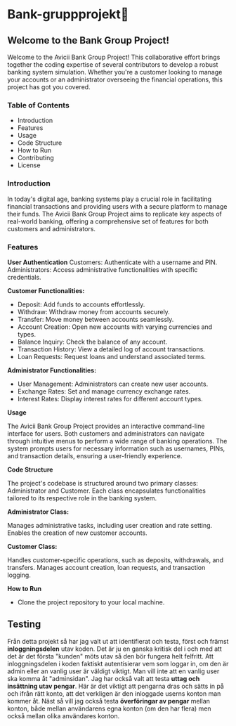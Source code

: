 # Bank-gruppprojekt🏦

## Welcome to the Bank Group Project!

Welcome to the Avicii Bank Group Project! This collaborative effort brings together the coding expertise of several contributors to develop a robust banking system simulation. Whether you're a customer looking to manage your accounts or an administrator overseeing the financial operations, this project has got you covered.

### Table of Contents
- Introduction
- Features
- Usage
- Code Structure
- How to Run
- Contributing
 - License
  
### Introduction
In today's digital age, banking systems play a crucial role in facilitating financial transactions and providing users with a secure platform to manage their funds. The Avicii Bank Group Project aims to replicate key aspects of real-world banking, offering a comprehensive set of features for both customers and administrators.

### Features
**User Authentication**
Customers: Authenticate with a username and PIN.
Administrators: Access administrative functionalities with specific credentials.

**Customer Functionalities:**
- Deposit: Add funds to accounts effortlessly.
- Withdraw: Withdraw money from accounts securely.
- Transfer: Move money between accounts seamlessly.
- Account Creation: Open new accounts with varying currencies and types.
- Balance Inquiry: Check the balance of any account.
- Transaction History: View a detailed log of account transactions.
- Loan Requests: Request loans and understand associated terms.
  
**Administrator Functionalities:**
- User Management: Administrators can create new user accounts.
- Exchange Rates: Set and manage currency exchange rates.
- Interest Rates: Display interest rates for different account types.
  
**Usage**

The Avicii Bank Group Project provides an interactive command-line interface for users. Both customers and administrators can navigate through intuitive menus to perform a wide range of banking operations. The system prompts users for necessary information such as usernames, PINs, and transaction details, ensuring a user-friendly experience.

**Code Structure**

The project's codebase is structured around two primary classes: Administrator and Customer. Each class encapsulates functionalities tailored to its respective role in the banking system.

**Administrator Class:**

Manages administrative tasks, including user creation and rate setting.
Enables the creation of new customer accounts.

**Customer Class:**

Handles customer-specific operations, such as deposits, withdrawals, and transfers.
Manages account creation, loan requests, and transaction logging.

**How to Run**
- Clone the project repository to your local machine.


## Testing
Från detta projekt så har jag valt ut att identifierat  och testa, först och främst **inloggningsdelen** utav koden. Det är ju en ganska kritisk del i och med att det är det första "kunden" möts utav så den bör fungera helt felfritt. Att inloggningsdelen i koden faktiskt autentisierar vem som loggar in, om den är admin eller an vanlig user är väldigt viktigt.
Man vill inte att en vanlig user ska komma åt "adminsidan". 
Jag har också valt att testa **uttag och insättning utav pengar**. Här är det viktigt att pengarna dras och sätts in på och ifrån rätt konto, att det verkligen är den inloggade userns konton man kommer åt. 
Näst så vill jag också testa **överföringar av pengar** mellan konton, både mellan användarens egna konton (om den har flera) men också mellan olika användares konton. 




